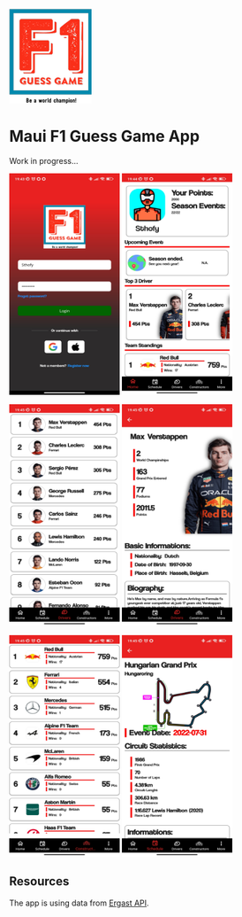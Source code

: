 ![image](https://github.com/Sthofy/MAUI_F1_Pole_Time_Guesser/blob/main/PoleTimeGuesser/PoleTimeGuesser/Resources/Images/logo.jpg)
# Maui F1 Guess Game App

Work in progress...

<img src=https://github.com/Sthofy/MAUI_F1_Pole_Time_Guesser/blob/main/PoleTimeGuesser/PoleTimeGuesser/PreviewImages/login.jpg width="200" height="400"> <img src=https://github.com/Sthofy/MAUI_F1_Pole_Time_Guesser/blob/main/PoleTimeGuesser/PoleTimeGuesser/PreviewImages/main.jpg width="200" height="400">

<img src=https://github.com/Sthofy/MAUI_F1_Pole_Time_Guesser/blob/main/PoleTimeGuesser/PoleTimeGuesser/PreviewImages/divers.jpg width="200" height="400"> <img src=https://github.com/Sthofy/MAUI_F1_Pole_Time_Guesser/blob/main/PoleTimeGuesser/PoleTimeGuesser/PreviewImages/driverinfo.jpg width="200" height="400">

<img src=https://github.com/Sthofy/MAUI_F1_Pole_Time_Guesser/blob/main/PoleTimeGuesser/PoleTimeGuesser/PreviewImages/circuits.jpg width="200" height="400"> <img src=https://github.com/Sthofy/MAUI_F1_Pole_Time_Guesser/blob/main/PoleTimeGuesser/PoleTimeGuesser/PreviewImages/cicuitinfo.jpg width="200" height="400">

## Resources
 The app is using data from [Ergast API](http://ergast.com/mrd/).
